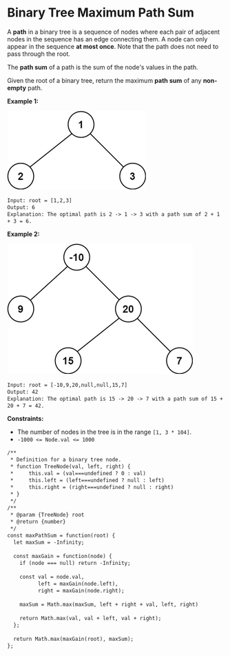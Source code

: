 #   Binary Tree Maximum Path Sum

A **path** in a binary tree is a sequence of nodes where each pair of adjacent nodes in the sequence has an edge connecting them. A node can only appear in the sequence **at most once**. Note that the path does not need to pass through the root.

The **path sum** of a path is the sum of the node's values in the path.

Given the root of a binary tree, return the maximum **path sum** of any **non-empty** path.

 

**Example 1:**

![alt text](exx1.jpeg "Merge two orted array")
```
Input: root = [1,2,3]
Output: 6
Explanation: The optimal path is 2 -> 1 -> 3 with a path sum of 2 + 1 + 3 = 6.
```
**Example 2:**

![alt text](exx2.jpeg "Merge two orted array")
```
Input: root = [-10,9,20,null,null,15,7]
Output: 42
Explanation: The optimal path is 15 -> 20 -> 7 with a path sum of 15 + 20 + 7 = 42.
``` 

**Constraints:**

- The number of nodes in the tree is in the range `[1, 3 * 104]`.
- `-1000 <= Node.val <= 1000`

```
/**
 * Definition for a binary tree node.
 * function TreeNode(val, left, right) {
 *     this.val = (val===undefined ? 0 : val)
 *     this.left = (left===undefined ? null : left)
 *     this.right = (right===undefined ? null : right)
 * }
 */
/**
 * @param {TreeNode} root
 * @return {number}
 */
const maxPathSum = function(root) {
  let maxSum = -Infinity;
  
  const maxGain = function(node) {
    if (node === null) return -Infinity;

    const val = node.val,
          left = maxGain(node.left),
          right = maxGain(node.right);

    maxSum = Math.max(maxSum, left + right + val, left, right)
    
    return Math.max(val, val + left, val + right);
  };
  
  return Math.max(maxGain(root), maxSum);
};
```